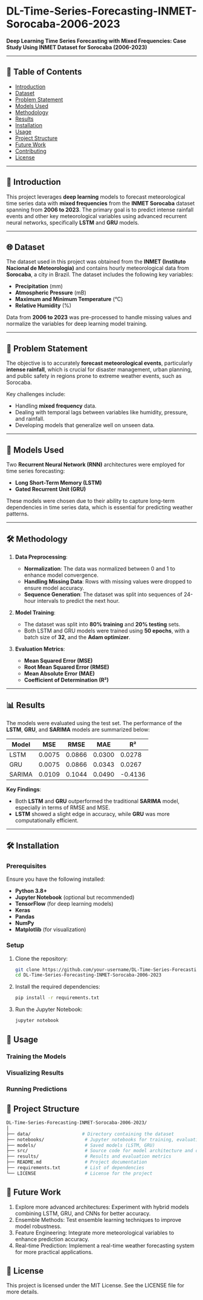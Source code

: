 # DL-Time-Series-Forecasting-INMET-Sorocaba-2006-2023

**Deep Learning Time Series Forecasting with Mixed Frequencies: Case Study Using INMET Dataset for Sorocaba (2006-2023)**

---

## 📑 Table of Contents
- [Introduction](#-introduction)
- [Dataset](#-dataset)
- [Problem Statement](#-problem-statement)
- [Models Used](#-models-used)
- [Methodology](#-methodology)
- [Results](#-results)
- [Installation](#-installation)
- [Usage](#-usage)
- [Project Structure](#-project-structure)
- [Future Work](#-future-work)
- [Contributing](#-contributing)
- [License](#-license)

---

## 📘 Introduction

This project leverages **deep learning** models to forecast meteorological time series data with **mixed frequencies** from the **INMET Sorocaba** dataset spanning from **2006 to 2023**. The primary goal is to predict intense rainfall events and other key meteorological variables using advanced recurrent neural networks, specifically **LSTM** and **GRU** models.

---

## 🌐 Dataset

The dataset used in this project was obtained from the **INMET (Instituto Nacional de Meteorologia)** and contains hourly meteorological data from **Sorocaba**, a city in Brazil. The dataset includes the following key variables:
- **Precipitation** (mm)
- **Atmospheric Pressure** (mB)
- **Maximum and Minimum Temperature** (°C)
- **Relative Humidity** (%)

Data from **2006 to 2023** was pre-processed to handle missing values and normalize the variables for deep learning model training.

---

## 🎯 Problem Statement

The objective is to accurately **forecast meteorological events**, particularly **intense rainfall**, which is crucial for disaster management, urban planning, and public safety in regions prone to extreme weather events, such as Sorocaba.

Key challenges include:
- Handling **mixed frequency** data.
- Dealing with temporal lags between variables like humidity, pressure, and rainfall.
- Developing models that generalize well on unseen data.

---

## 🧠 Models Used

Two **Recurrent Neural Network (RNN)** architectures were employed for time series forecasting:
- **Long Short-Term Memory (LSTM)**
- **Gated Recurrent Unit (GRU)**

These models were chosen due to their ability to capture long-term dependencies in time series data, which is essential for predicting weather patterns.

---

## 🛠️ Methodology

1. **Data Preprocessing**:
   - **Normalization**: The data was normalized between 0 and 1 to enhance model convergence.
   - **Handling Missing Data**: Rows with missing values were dropped to ensure model accuracy.
   - **Sequence Generation**: The dataset was split into sequences of 24-hour intervals to predict the next hour.

2. **Model Training**:
   - The dataset was split into **80% training** and **20% testing** sets.
   - Both LSTM and GRU models were trained using **50 epochs**, with a batch size of **32**, and the **Adam optimizer**.

3. **Evaluation Metrics**:
   - **Mean Squared Error (MSE)**
   - **Root Mean Squared Error (RMSE)**
   - **Mean Absolute Error (MAE)**
   - **Coefficient of Determination (R²)**

---

## 📊 Results

The models were evaluated using the test set. The performance of the **LSTM**, **GRU**, and **SARIMA** models are summarized below:

| Model   | MSE      | RMSE    | MAE     | R²      |
|---------|----------|---------|---------|---------|
| LSTM    | 0.0075   | 0.0866  | 0.0300  | 0.0278  |
| GRU     | 0.0075   | 0.0866  | 0.0343  | 0.0267  |
| SARIMA  | 0.0109   | 0.1044  | 0.0490  | -0.4136 |

**Key Findings**:
- Both **LSTM** and **GRU** outperformed the traditional **SARIMA** model, especially in terms of RMSE and MSE.
- **LSTM** showed a slight edge in accuracy, while **GRU** was more computationally efficient.

---

## 🛠️ Installation

### Prerequisites
Ensure you have the following installed:
- **Python 3.8+**
- **Jupyter Notebook** (optional but recommended)
- **TensorFlow** (for deep learning models)
- **Keras**
- **Pandas**
- **NumPy**
- **Matplotlib** (for visualization)

### Setup
1. Clone the repository:
   ```bash
   git clone https://github.com/your-username/DL-Time-Series-Forecasting-INMET-Sorocaba-2006-2023.git
   cd DL-Time-Series-Forecasting-INMET-Sorocaba-2006-2023
   
2. Install the required dependencies:
   ```bash
   pip install -r requirements.txt

3. Run the Jupyter Notebook:
    ```bash
    jupyter notebook

## 🚀 Usage

### Training the Models
### Visualizing Results
### Running Predictions

## 📂 Project Structure

 ```bash
DL-Time-Series-Forecasting-INMET-Sorocaba-2006-2023/
│
├── data/                   # Directory containing the dataset
├── notebooks/               # Jupyter notebooks for training, evaluation, and prediction
├── models/                  # Saved models (LSTM, GRU)
├── src/                     # Source code for model architecture and data processing
├── results/                 # Results and evaluation metrics
├── README.md                # Project documentation
├── requirements.txt         # List of dependencies
└── LICENSE                  # License for the project
```

## 🔮 Future Work

1. Explore more advanced architectures: Experiment with hybrid models combining LSTM, GRU, and CNNs for better accuracy.
2. Ensemble Methods: Test ensemble learning techniques to improve model robustness.
3. Feature Engineering: Integrate more meteorological variables to enhance prediction accuracy.
4. Real-time Prediction: Implement a real-time weather forecasting system for more practical applications.

## 📝 License

This project is licensed under the MIT License. See the LICENSE file for more details.


